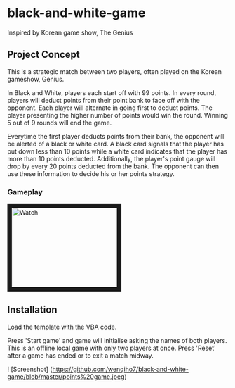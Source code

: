 # black-and-white-game
Inspired by Korean game show, The Genius
## Project Concept
This is a strategic match between two players, often played on the Korean gameshow, Genius.

In Black and White, players each start off with 99 points. In every round, players will deduct points from their point bank to face off with the opponent. Each player will alternate in going first to deduct points. The player presenting the higher number of points would win the round. Winning 5 out of 9 rounds will end the game.

Everytime the first player deducts points from their bank, the opponent will be alerted of a black or white card. A black card signals that the player has put down less than 10 points while a white card indicates that the player has more than 10 points deducted. Additionally, the player's point gauge will drop by every 20 points deducted from the bank. The opponent can then use these information to decide his or her points strategy.

### Gameplay
<a href="https://www.youtube.com/watch?v=v_i9V6r-wgc" target="_blank"><img src="http://img.youtube.com/vi/v_i9V6r-wgc/0.jpg" 
alt="Watch" width="240" height="180" border="10" /></a>

## Installation
Load the template with the VBA code.

Press 'Start game' and game will initialise asking the names of both players. This is an offline local game with only two players at once. Press 'Reset' after a game has ended or to exit a match midway.

! [Screenshot] (https://github.com/wenqiho7/black-and-white-game/blob/master/points%20game.jpeg)
